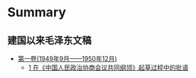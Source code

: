 # Summary

## 建国以来毛泽东文稿
* [第一卷(1949年9月——1950年12月)](README.md)
    * [1 在《中国人民政治协商会议共同纲领》起草过程中的批语](建国以来毛泽东文稿/第一卷/在《中国人民政治协商会议共同纲领》起草过程中的批语.md)

